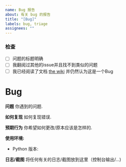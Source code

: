 ```yaml
---
name: Bug 报告
about: 有关 bug 的报告
title: "[Bug]"
labels: bug, triage
assignees: ""
---
```


### 检查

* [ ] 问题的标题明确
* [ ] 我翻阅过其他的issue并且找不到类似的问题
* [ ] 我已经阅读了文档 [the wiki](https://arcletproject.github.io/docs/alconna/tutorial) 并仍然认为这是一个Bug

# Bug

**问题**
你遇到的问题.

**如何复现**
如何复现错误.

**预期行为**
你希望如何更改/原本应该是怎样的.

**使用环境:**
- Python 版本:

**日志/截图**
将任何有关的日志/截图放到这里（控制台输出/...)
